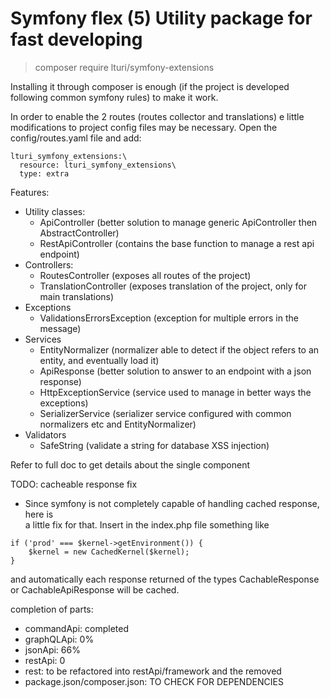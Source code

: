 # Symfony flex (5) Utility package for fast developing

> composer require lturi/symfony-extensions

Installing it through composer is enough (if the project is developed following common symfony rules)
to make it work.

In order to enable the 2 routes (routes collector and translations) e little modifications to project config files
may be necessary. Open the config/routes.yaml file and add:

```
lturi_symfony_extensions:\
  resource: lturi_symfony_extensions\
  type: extra
```

Features:
- Utility classes:
    - ApiController (better solution to manage generic ApiController then AbstractController)
    - RestApiController (contains the base function to manage a rest api endpoint)
- Controllers:
    - RoutesController (exposes all routes of the project)
    - TranslationController (exposes translation of the project, only for main translations)
- Exceptions
    - ValidationsErrorsException (exception for multiple errors in the message)
- Services
    - EntityNormalizer (normalizer able to detect if the object refers to an entity, and eventually load it)
    - ApiResponse (better solution to answer to an endpoint with a json response)
    - HttpExceptionService (service used to manage in better ways the exceptions)
    - SerializerService (serializer service configured with common normalizers etc and EntityNormalizer)
- Validators
    - SafeString (validate a string for database XSS injection)
    
Refer to full doc to get details about the single component



TODO:
cacheable response fix
- Since symfony is not completely capable of handling cached response, here is \
a little fix for that. Insert in the index.php file something like

```
if ('prod' === $kernel->getEnvironment()) {
    $kernel = new CachedKernel($kernel);
}
```

and automatically each response returned of the types CachableResponse or
CachableApiResponse will be cached.

completion of parts:
- commandApi: completed
- graphQLApi: 0%
- jsonApi: 66%
- restApi: 0
- rest: to be refactored into restApi/framework and the removed
- package.json/composer.json: TO CHECK FOR DEPENDENCIES